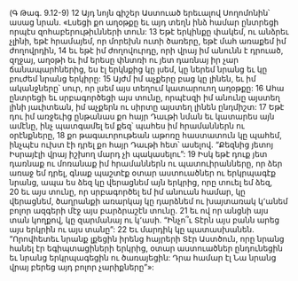 (Գ Թագ. 9.12-9)
12 Այդ նոյն գիշեր Աստուած երեւալով Սողոմոնին՝ ասաց նրան. «Լսեցի քո աղօթքը եւ այդ տեղն ինձ համար ընտրեցի որպէս զոհաբերութիւնների տուն: 13 Եթէ երկինքը փակեմ, ու անձրեւ չլինի, եթէ հրամայեմ, որ մորեխն ուտի ծառերը, եթէ մահ առաքեմ իմ ժողովրդին, 14 եւ եթէ իմ ժողովուրդը, որի վրայ իմ անունն է դրուած, զղջայ, աղօթի եւ իմ երեսը փնտռի ու յետ դառնայ իր չար ճանապարհներից, ես էլ երկնքից կը լսեմ, կը ներեմ նրանց եւ կը բուժեմ նրանց երկիրը: 15 Այժմ իմ աչքերը բաց կը լինեն, եւ իմ ականջները՝ սուր, որ լսեմ այս տեղում կատարուող աղօթքը: 16 Ահա ընտրեցի եւ սրբագործեցի այս տունը, որպէսզի իմ անունը այստեղ լինի յաւիտեան, իմ աչքերն ու սիրտը այստեղ լինեն ընդմիշտ: 17 Եթէ դու իմ առջեւից ընթանաս քո հայր Դաւթի նման եւ կատարես այն ամէնը, ինչ պատգամել եմ քեզ՝ պահես իմ հրամաններն ու օրէնքները, 18 քո թագաւորութեան աթոռը հաստատուն կը պահեմ, ինչպէս ուխտ էի դրել քո հայր Դաւթի հետ՝ ասելով. “Քեզնից յետոյ Իսրայէլի վրայ իշխող մարդ չի պակասելու”: 19 Իսկ եթէ դուք յետ դառնաք ու մոռանաք իմ հրամաններն ու պատուիրանները, որ ձեր առաջ եմ դրել, գնաք պաշտէք օտար աստուածներ ու երկրպագէք նրանց, ապա ես ձեզ կը վերացնեմ այն երկրից, որը տուել եմ ձեզ, 20 եւ այս տունը, որ սրբագործել եմ իմ անուան համար, կը վերացնեմ, ծաղրանքի առարկայ կը դարձնեմ ու խայտառակ կ՚անեմ բոլոր ազգերի մէջ այս բարձրաշէն տունը. 21 եւ ով որ անցնի այս տան կողքով, կը զարմանայ ու կ՚ասի. “Ինչո՞ւ Տէրն այս բանն արեց այս երկրին ու այս տանը”: 22 Եւ մարդիկ կը պատասխանեն. “Որովհետեւ նրանք լքեցին իրենց հայրերի Տէր Աստծուն, որը նրանց հանել էր եգիպտացիների երկրից, օտար աստուածներ ընդունեցին եւ նրանց երկրպագեցին ու ծառայեցին: Դրա համար էլ Նա նրանց վրայ բերեց այդ բոլոր չարիքները”»:
